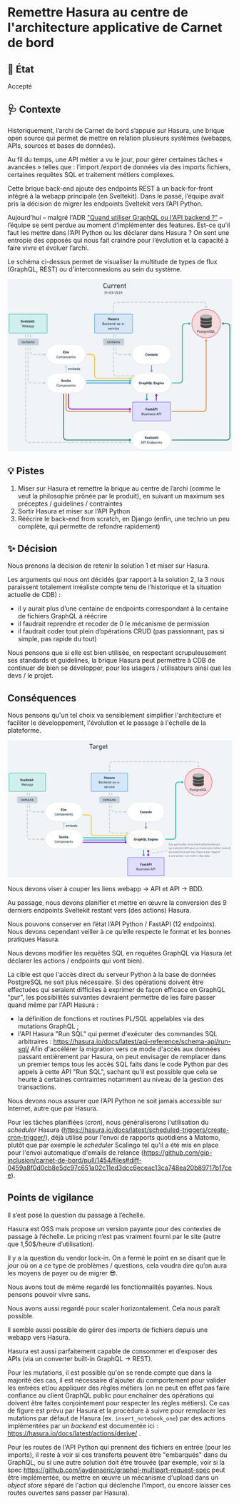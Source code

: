 # Remettre Hasura au centre de l'architecture applicative de Carnet de bord 

## :memo: État

Accepté

## :stethoscope: Contexte

Historiquement, l’archi de Carnet de bord s’appuie sur Hasura, une brique open source qui permet de mettre en relation plusieurs systèmes (webapps, APIs, sources et bases de données).

Au fil du temps, une API métier a vu le jour, pour gérer certaines tâches « avancées » telles que : l’import /export de données via des imports fichiers, certaines requêtes SQL et traitement métiers complexes.

Cette brique back-end ajoute des endpoints REST à un back-for-front intégré à la webapp principale (en Sveltekit). Dans le passé, l’équipe avait pris la décision de migrer les endpoints Sveltekit vers l’API Python.

Aujourd’hui – malgré l'ADR ["Quand utiliser GraphQL ou l'API backend ?"](./20220926.utilisation-graphql-ou-backend.md)  – l’équipe se sent perdue au moment d’implémenter des features. Est-ce qu’il faut les mettre dans l’API Python ou les déclarer dans Hasura ? On sent une entropie des opposés qui nous fait craindre pour l’évolution et la capacité à faire vivre et évoluer l’archi.

Le schéma ci-dessus permet de visualiser la multitude de types de flux (GraphQL, REST) ou d'interconnexions au sein du système.

![Architecture actuelle](./CDB_internal_architecture_current_202304.png)

## :bulb: Pistes

1. Miser sur Hasura et remettre la brique au centre de l’archi (comme le veut la philosophie prônée par le produit), en suivant un maximum ses préceptes / guidelines / contraintes
2. Sortir Hasura et miser sur l’API Python
3. Réécrire le back-end from scratch, en Django (enfin, une techno un peu complète, qui permette de refondre rapidement)

## :sparkles: Décision

Nous prenons la décision de retenir la solution 1 et miser sur Hasura.

Les arguments qui nous ont décidés (par rapport à la solution 2, la 3 nous paraissent totalement irréaliste compte tenu de l’historique et la situation actuelle de CDB) :
- il y aurait plus d’une centaine de endpoints correspondant à la centaine de fichiers GraphQL à réécrire
- il faudrait reprendre et recoder de 0 le mécanisme de permission
- il faudrait coder tout plein d’opérations CRUD (pas passionnant, pas si simple, pas rapide du tout)

Nous pensons que si elle est bien utilisée, en respectant scrupuleusement ses standards et guidelines, la brique Hasura peut permettre à CDB de continuer de bien se développer, pour les usagers / utilisateurs ainsi que les devs / le projet.

## Conséquences

Nous pensons qu'un tel choix va sensiblement simplifier l'architecture et faciliter le développement, l'évolution et le passage à l'échelle de la plateforme.

![Architecture cible](./CDB_internal_architecture_target.png)

Nous devons viser à couper les liens webapp -> API et API -> BDD.

Au passage, nous devons planifier et mettre en œuvre la conversion des 9 derniers endpoints Sveltekit restant vers (des actions) Hasura.

Nous pouvons conserver en l’état l’API Python / FastAPI (12 endpoints). Nous devons cependant veiller à ce qu’elle respecte le format et les bonnes pratiques Hasura.

Nous devons modifier les requêtes SQL en requêtes GraphQL via Hasura (et déclarer les actions / endpoints qui vont bien).

La cible est que l'accès direct du serveur Python à la base de données PostgreSQL ne soit plus nécessaire. Si des opérations doivent être effectuées qui seraient difficiles à exprimer de façon efficace en GraphQL "pur", les possibilités suivantes devraient permettre de les faire passer quand même par l'API Hasura :
- la définition de fonctions et routines PL/SQL appelables via des mutations GraphQL ;
- l'API Hasura "Run SQL" qui permet d'exécuter des commandes SQL arbitraires : https://hasura.io/docs/latest/api-reference/schema-api/run-sql/
Afin d'accélérer la migration vers ce mode d'accès aux données passant entièrement par Hasura, on peut envisager de remplacer dans un premier temps tous les accès SQL faits dans le code Python par des appels à cette API "Run SQL", sachant qu'il est possible que cela se heurte à certaines contraintes notamment au niveau de la gestion des transactions.

Nous devons nous assurer que l’API Python ne soit jamais accessible sur Internet, autre que par Hasura.

Pour les tâches planifiées (_cron_), nous généraliserons l'utilisation du _scheduler_ Hasura (https://hasura.io/docs/latest/scheduled-triggers/create-cron-trigger/), déjà utilisé pour l'envoi de rapports quotidiens à Matomo, plutôt que par exemple le _scheduler_ Scalingo tel qu'il a été mis en place pour l'envoi automatique d'emails de relance (https://github.com/gip-inclusion/carnet-de-bord/pull/1454/files#diff-0459a8f0d0cb8e5dc97c651a02c11ed3dcc6eceac13ca748ea20b89717b17cee).

## Points de vigilance

Il s’est posé la question du passage à l’échelle.

Hasura est OSS mais propose un version payante pour des contextes de passage à l’échelle. Le pricing n’est pas vraiment fourni par le site (autre que 1,50$/heure d’utilisation).

Il y a la question du vendor lock-in. On a fermé le point en se disant que le jour où on a ce type de problèmes / questions, cela voudra dire qu’on aura les moyens de payer ou de migrer 😎.

Nous avons tout de même regardé les fonctionnalités payantes. Nous pensons pouvoir vivre sans.

Nous avons aussi regardé pour scaler horizontalement. Cela nous paraît possible.

Il semble aussi possible de gérer des imports de fichiers depuis une webapp vers Hasura.

Hasura est aussi parfaitement capable de consommer et d’exposer des APIs (via un converter built-in GraphQL -> REST).

Pour les mutations, il est possible qu'on se rende compte que dans la majorité des cas, il est nécessaire d'ajouter du comportement pour valider les entrées et/ou appliquer des règles métiers (on ne peut en effet pas faire confiance au client GraphQL public pour enchaîner des opérations qui doivent être faites conjointement pour respecter les règles métiers). Ce cas de figure est prévu par Hasura et la procédure à suivre pour remplacer les mutations par défaut de Hasura (ex. `insert_notebook_one`) par des actions implémentées par un _backend_ est documentée ici : https://hasura.io/docs/latest/actions/derive/ .

Pour les routes de l'API Python qui prennent des fichiers en entrée (pour les imports), il reste à voir si ces transferts peuvent être "embarqués" dans du GraphQL, ou si une autre solution doit être trouvée (par exemple, voir si la spec https://github.com/jaydenseric/graphql-multipart-request-spec peut être implémentée, ou mettre en œuvre un mécanisme d'upload dans un _object store_ séparé de l'action qui déclenche l'import, ou encore laisser ces routes ouvertes sans passer par Hasura).

